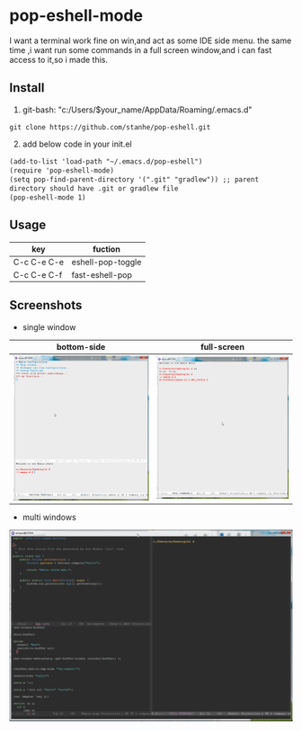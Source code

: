 # pop-eshell-mode

I want a terminal work fine on win,and act as some IDE side menu. 
the same time ,i want run some commands in a full screen window,and i can fast access to it,so i made this.

## Install

1. git-bash: "c:/Users/$your_name/AppData/Roaming/.emacs.d"

```
git clone https://github.com/stanhe/pop-eshell.git
```

2. add below code in your init.el

```
(add-to-list 'load-path "~/.emacs.d/pop-eshell")
(require 'pop-eshell-mode)
(setq pop-find-parent-directory '(".git" "gradlew")) ;; parent directory should have .git or gradlew file
(pop-eshell-mode 1)
```

## Usage

|key |fuction|
|-|-|
|C-c C-e C-e |eshell-pop-toggle|
|C-c C-e C-f |fast-eshell-pop|


## Screenshots 

* single window

|bottom-side |full-screen |
|:------:|:------:|
|<img src="./screenshot/bottom-terminal.gif" width="400">|<img src="./screenshot/full-terminal.gif" width="400">|

* multi windows

 <img src="./screenshot/terminal.gif">
